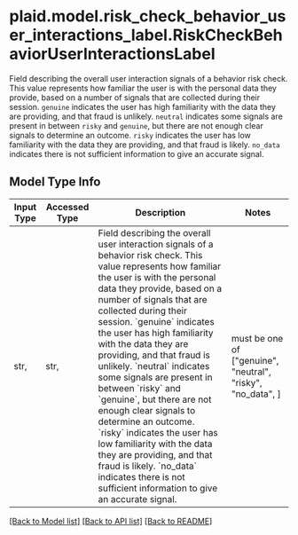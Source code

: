 # plaid.model.risk_check_behavior_user_interactions_label.RiskCheckBehaviorUserInteractionsLabel

Field describing the overall user interaction signals of a behavior risk check. This value represents how familiar the user is with the personal data they provide, based on a number of signals that are collected during their session.  `genuine` indicates the user has high familiarity with the data they are providing, and that fraud is unlikely.  `neutral` indicates some signals are present in between `risky` and `genuine`, but there are not enough clear signals to determine an outcome.  `risky` indicates the user has low familiarity with the data they are providing, and that fraud is likely.  `no_data` indicates there is not sufficient information to give an accurate signal.

## Model Type Info
Input Type | Accessed Type | Description | Notes
------------ | ------------- | ------------- | -------------
str,  | str,  | Field describing the overall user interaction signals of a behavior risk check. This value represents how familiar the user is with the personal data they provide, based on a number of signals that are collected during their session.  &#x60;genuine&#x60; indicates the user has high familiarity with the data they are providing, and that fraud is unlikely.  &#x60;neutral&#x60; indicates some signals are present in between &#x60;risky&#x60; and &#x60;genuine&#x60;, but there are not enough clear signals to determine an outcome.  &#x60;risky&#x60; indicates the user has low familiarity with the data they are providing, and that fraud is likely.  &#x60;no_data&#x60; indicates there is not sufficient information to give an accurate signal. | must be one of ["genuine", "neutral", "risky", "no_data", ] 

[[Back to Model list]](../../README.md#documentation-for-models) [[Back to API list]](../../README.md#documentation-for-api-endpoints) [[Back to README]](../../README.md)

